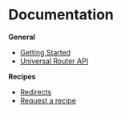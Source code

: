 # Documentation

**General**

- [Getting Started](https://github.com/kriasoft/universal-router/blob/master/docs/getting-started.md)
- [Universal Router API](https://github.com/kriasoft/universal-router/blob/master/docs/api.md)

**Recipes**

- [Redirects](https://github.com/kriasoft/universal-router/blob/master/docs/redirects.md)
- [Request a recipe](https://github.com/kriasoft/universal-router/issues/new)
